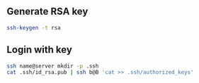 ## Generate RSA key
```bash
ssh-keygen -t rsa
```

## Login with key
```bash
ssh name@server mkdir -p .ssh
cat .ssh/id_rsa.pub | ssh b@B 'cat >> .ssh/authorized_keys'
```
